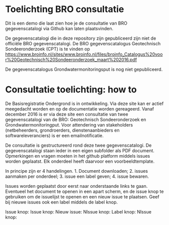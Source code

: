 # Toelichting BRO consultatie
Dit is een demo die laat zien hoe je de consultatie van BRO gegevenscatalogi via Github kan laten plaatsvinden. 

De gegevenscatalogi die in deze repository zijn gepubliceerd zijn niet de officiële BRO gegevenscatalogi. De BRO gegevenscatalogus Geotechnisch Sondeeronderzoek (CPT) is te vinden op https://www.broinfo.nl/sites/www.broinfo.nl/files/broinfo_Catalogus%20voor%20Geotechnisch%20Sondeeronderzoek_maart%202016.pdf

De gegevenscatalogus Grondwatermonitoringsput is nog niet gepubliceerd.

# Consultatie toelichting: how to

De Basisregistratie Ondergrond is in ontwikkeling. Via deze site kan er actief meegedacht worden en op de documentatie worden gereageerd. Vanaf december 2016 is er via deze site een consultatie van twee gegevenscatalogi van de BRO: Geotechnisch Sondeeronderzoek en Grondwatermonitoringput. Voor attendering van stakeholders (netbeheerders, grondroerders, dienstenaanbieders en softwareleveranciers) is er een emailnotificatie.

De consultatie is gestructureerd rond deze twee gegevenscatalogi. De gegevenscatalogi staan ieder in een eigen subfolder als PDF document. Opmerkingen en vragen moeten in het github platform middels issues worden geplaatst. Elk onderdeel heeft daarvoor een voorbeeldtemplate.

In principe zijn er 4 handelingen. 1. Document downloaden; 2. issues aanmaken per onderdeel; 3. issue een label geven; 4. issue bewaren.

Issues worden geplaatst door eerst naar onderstaande links te gaan. Eventueel het document te openen in een apart scherm, en de issue knop te gebruiken om de issuelijst te openen en een nieuw issue te plaatsen. Geef bij nieuwe issues ook een label middels de label knop.

Issue knop: Issue knop: Nieuw issue: NIssue knop: Label knop: NIssue knop:

